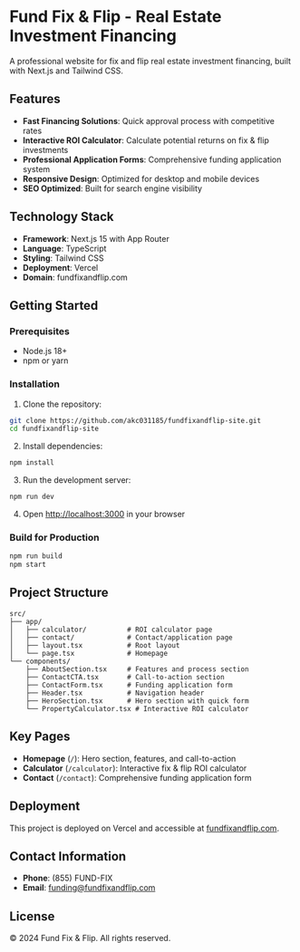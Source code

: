 # Fund Fix & Flip - Real Estate Investment Financing

A professional website for fix and flip real estate investment financing, built with Next.js and Tailwind CSS.

## Features

- **Fast Financing Solutions**: Quick approval process with competitive rates
- **Interactive ROI Calculator**: Calculate potential returns on fix & flip investments
- **Professional Application Forms**: Comprehensive funding application system
- **Responsive Design**: Optimized for desktop and mobile devices
- **SEO Optimized**: Built for search engine visibility

## Technology Stack

- **Framework**: Next.js 15 with App Router
- **Language**: TypeScript
- **Styling**: Tailwind CSS
- **Deployment**: Vercel
- **Domain**: fundfixandflip.com

## Getting Started

### Prerequisites

- Node.js 18+ 
- npm or yarn

### Installation

1. Clone the repository:
```bash
git clone https://github.com/akc031185/fundfixandflip-site.git
cd fundfixandflip-site
```

2. Install dependencies:
```bash
npm install
```

3. Run the development server:
```bash
npm run dev
```

4. Open [http://localhost:3000](http://localhost:3000) in your browser

### Build for Production

```bash
npm run build
npm start
```

## Project Structure

```
src/
├── app/
│   ├── calculator/          # ROI calculator page
│   ├── contact/             # Contact/application page
│   ├── layout.tsx           # Root layout
│   └── page.tsx             # Homepage
└── components/
    ├── AboutSection.tsx     # Features and process section
    ├── ContactCTA.tsx       # Call-to-action section
    ├── ContactForm.tsx      # Funding application form
    ├── Header.tsx           # Navigation header
    ├── HeroSection.tsx      # Hero section with quick form
    └── PropertyCalculator.tsx # Interactive ROI calculator
```

## Key Pages

- **Homepage** (`/`): Hero section, features, and call-to-action
- **Calculator** (`/calculator`): Interactive fix & flip ROI calculator
- **Contact** (`/contact`): Comprehensive funding application form

## Deployment

This project is deployed on Vercel and accessible at [fundfixandflip.com](https://fundfixandflip.com).

## Contact Information

- **Phone**: (855) FUND-FIX
- **Email**: funding@fundfixandflip.com

## License

© 2024 Fund Fix & Flip. All rights reserved.

